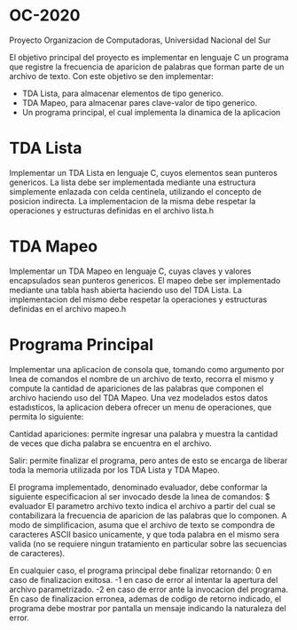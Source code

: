 # OC-2020
Proyecto Organizacion de Computadoras, Universidad Nacional del Sur

El objetivo principal del proyecto es implementar en lenguaje C un programa que registre la frecuencia de aparicion de palabras que forman parte de un archivo de texto.
Con este objetivo se den implementar:
 - TDA Lista, para almacenar elementos de tipo generico.
 - TDA Mapeo, para almacenar pares clave-valor de tipo generico.
 - Un programa principal, el cual implementa la dinamica de la aplicacion

# TDA Lista
Implementar un TDA Lista en lenguaje C, cuyos elementos sean punteros genericos. La lista debe ser implementada mediante una estructura simplemente enlazada con celda centinela, utilizando el concepto de posicion indirecta. La implementacion de la misma debe respetar la operaciones y estructuras definidas en el archivo lista.h

# TDA Mapeo
Implementar un TDA Mapeo en lenguaje C, cuyas claves y valores encapsulados sean punteros genericos. El mapeo debe ser implementado mediante una tabla hash abierta haciendo uso del TDA Lista. La implementacion del mismo debe respetar la operaciones y estructuras definidas en el archivo mapeo.h

# Programa Principal
Implementar una aplicacion de consola que, tomando como argumento por lınea de comandos el nombre de un archivo de texto, recorra el mismo y compute la cantidad de apariciones de las palabras que componen el archivo haciendo uso del TDA Mapeo. Una vez modelados estos datos estadısticos, la aplicacion debera ofrecer un menu de operaciones, que permita lo siguiente:

Cantidad apariciones: permite ingresar una palabra y muestra la cantidad de veces que dicha palabra se encuentra en el archivo.

Salir: permite finalizar el programa, pero antes de esto se encarga de liberar toda la memoria utilizada por los TDA Lista y TDA Mapeo.

El programa implementado, denominado evaluador, debe conformar la siguiente especificacion al ser invocado desde la lınea de comandos:
$ evaluador <archivo texto>
El parametro archivo texto indica el archivo a partir del cual se contabilizara la frecuencia de aparicion de las palabras que lo componen. A modo de simplificacion, asuma que el archivo de texto se compondra de caracteres ASCII basico unicamente, y que toda palabra en el mismo sera valida (no se requiere ningun tratamiento en particular sobre las secuencias de caracteres).
 
En cualquier caso, el programa principal debe finalizar retornando: 
0 en caso de finalizacion exitosa.
-1 en caso de error al intentar la apertura del archivo parametrizado.
-2 en caso de error ante la invocacion del programa.
En caso de finalizacion erronea, ademas de codigo de retorno indicado, el programa debe mostrar por pantalla un mensaje indicando la naturaleza del error.
